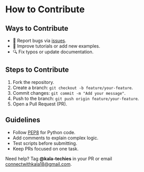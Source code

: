 # How to Contribute  

## Ways to Contribute  
- 🐛 Report bugs via [issues](https://github.com/kala-techies/PythonForOps/issues).  
- 📝 Improve tutorials or add new examples.  
- 🔍 Fix typos or update documentation.  

## Steps to Contribute  
1. Fork the repository.  
2. Create a branch: `git checkout -b feature/your-feature`.  
3. Commit changes: `git commit -m "Add your message"`.  
4. Push to the branch: `git push origin feature/your-feature`.  
5. Open a Pull Request (PR).  

## Guidelines  
- Follow [PEP8](https://pep8.org) for Python code.  
- Add comments to explain complex logic.  
- Test scripts before submitting.  
- Keep PRs focused on one task.  

Need help? Tag **@kala-techies** in your PR or email [connectwithkala18@gmail.com](mailto:connectwithkala18@gmail.com).  